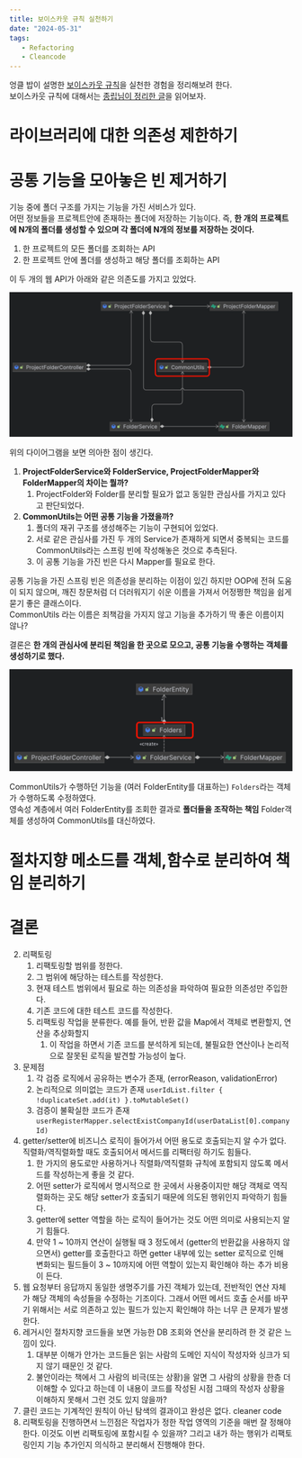 ```yaml
---
title: 보이스카웃 규칙 실천하기
date: "2024-05-31"
tags:
   - Refactoring
   - Cleancode
---
```


엉클 밥이 설명한 [보이스카웃 규칙](https://www.oreilly.com/library/view/97-things-every/9780596809515/ch08.html)을 실천한 경험을 정리해보려 한다.  
보이스카웃 규칙에 대해서는 [종립님이 정리한 글](https://johngrib.github.io/wiki/jargon/boy-scout-rule/)을 읽어보자.  
  
# 라이브러리에 대한 의존성 제한하기

# 공통 기능을 모아놓은 빈 제거하기

기능 중에 폴더 구조를 가지는 기능을 가진 서비스가 있다.  
어떤 정보들을 프로젝트안에 존재하는 폴더에 저장하는 기능이다. 즉, **한 개의 프로젝트에 N개의 폴더를 생성할 수 있으며 각 폴더에 N개의 정보를 저장하는 것이다.**  

1. 한 프로젝트의 모든 폴더를 조회하는 API
2. 한 프로젝트 안에 폴더를 생성하고 해당 폴더를 조회하는 API

이 두 개의 웹 API가 아래와 같은 의존도를 가지고 있었다.  

![](./commonBeanDeleteBefore.png)

위의 다이어그램을 보면 의아한 점이 생긴다.  

1. **ProjectFolderService와 FolderService, ProjectFolderMapper와 FolderMapper의 차이는 뭘까?**
   1. ProjectFolder와 Folder를 분리할 필요가 없고 동일한 관심사를 가지고 있다고 판단되었다.
2. **CommonUtils는 어떤 공통 기능을 가졌을까?**
   1. 폴더의 재귀 구조를 생성해주는 기능이 구현되어 있었다.
   2. 서로 같은 관심사를 가진 두 개의 Service가 존재하게 되면서 중복되는 코드를 CommonUtils라는 스프링 빈에 작성해놓은 것으로 추측된다.
   3. 이 공통 기능을 가진 빈은 다시 Mapper를 필요로 한다.

공통 기능을 가진 스프링 빈은 의존성을 분리하는 이점이 있긴 하지만 OOP에 전혀 도움이 되지 않으며, 깨진 창문처럼 더 더러워지기 쉬운 이름을 가져서 어정쩡한 책임을 쉽게 묻기 좋은 클래스이다.  
CommonUtils 라는 이름은 죄책감을 가지지 않고 기능을 추가하기 딱 좋은 이름이지 않나?  
  
결론은 **한 개의 관심사에 분리된 책임을 한 곳으로 모으고, 공통 기능을 수행하는 객체를 생성하기로 했다.**  

![](./commonBeanDeleteAfter.png)
  

CommonUtils가 수행하던 기능을 (여러 FolderEntity를 대표하는) `Folders`라는 객체가 수행하도록 수정하였다.  
영속성 계층에서 여러 FolderEntity를 조회한 결과로 **폴더들을 조작하는 책임** Folder객체를 생성하여 CommonUtils를 대신하였다.  

# 절차지향 메소드를 객체,함수로 분리하여 책임 분리하기


# 결론

2. 리팩토링
   1. 리팩토링할 범위를 정한다.
   2. 그 범위에 해당하는 테스트를 작성한다.
   3. 현재 테스트 범위에서 필요로 하는 의존성을 파악하여 필요한 의존성만 주입한다.
   4. 기존 코드에 대한 테스트 코드를 작성한다.
   5. 리팩토링 작업을 분류한다. 예를 들어, 반환 값을 Map에서 객체로 변환할지, 연산을 추상화할지
      1. 이 작업을 하면서 기존 코드를 분석하게 되는데, 불필요한 연산이나 논리적으로 잘못된 로직을 발견할 가능성이 높다.
3. 문제점
   1. 각 검증 로직에서 공유하는 변수가 존재, (errorReason, validationError)
   2. 논리적으로 의미없는 코드가 존재 `userIdList.filter { !duplicateSet.add(it) }.toMutableSet()`
   3. 검증이 불확실한 코드가 존재 `userRegisterMapper.selectExistCompanyId(userDataList[0].companyId)`
4. getter/setter에 비즈니스 로직이 들어가서 어떤 용도로 호출되는지 알 수가 없다. 직렬화/역직렬화할 때도 호출되어서 메서드를 리팩터링 하기도 힘들다.
   1. 한 가지의 용도로만 사용하거나 직렬화/역직렬화 규칙에 포함되지 않도록 메서드를 작성하는게 좋을 것 같다.
   2. 어떤 setter가 로직에서 명시적으로 한 곳에서 사용중이지만 해당 객체로 역직렬화하는 곳도 해당 setter가 호출되기 때문에 의도된 행위인지 파악하기 힘들다.
   3. getter에 setter 역할을 하는 로직이 들어가는 것도 어떤 의미로 사용되는지 알기 힘들다.
   4. 만약 1 ~ 10까지 연산이 실행될 때 3 정도에서 (getter의 반환값을 사용하지 않으면서) getter를 호출한다고 하면 getter 내부에 있는 setter 로직으로 인해 변화되는 필드들이 3 ~ 10까지에 어떤 역할이 있는지 확인해야 하는 추가 비용이 든다.
5. 웹 요청부터 응답까지 동일한 생명주기를 가진 객체가 있는데, 전반적인 연산 자체가 해당 객체의 속성들을 수정하는 기조이다. 그래서 어떤 메서드 호출 순서를 바꾸기 위해서는 서로 의존하고 있는 필드가 있는지 확인해야 하는 너무 큰 문제가 발생한다.
6. 레거시인 절차지향 코드들을 보면 가능한 DB 조회와 연산을 분리하려 한 것 같은 느낌이 있다.
   1. 대부분 이해가 안가는 코드들은 읽는 사람의 도메인 지식이 작성자와 싱크가 되지 않기 때문인 것 같다.
   2. 불안이라는 책에서 그 사람의 비극(또는 상황)을 알면 그 사람의 상황을 한층 더 이해할 수 있다고 하는데 이 내용이 코드를 작성된 시점 그때의 작성자 상황을 이해하지 못해서 그런 것도 있지 않을까?
7. 클린 코드는 기계적인 원칙이 아닌 탐색의 결과이고 완성은 없다. cleaner code
8. 리팩토링을 진행하면서 느낀점은 작업자가 정한 작업 영역의 기준을 매번 잘 정해야 한다. 이것도 이번 리팩토링에 포함시킬 수 있을까? 그리고 내가 하는 행위가 리팩토링인지 기능 추가인지 의식하고 분리해서 진행해야 한다.
